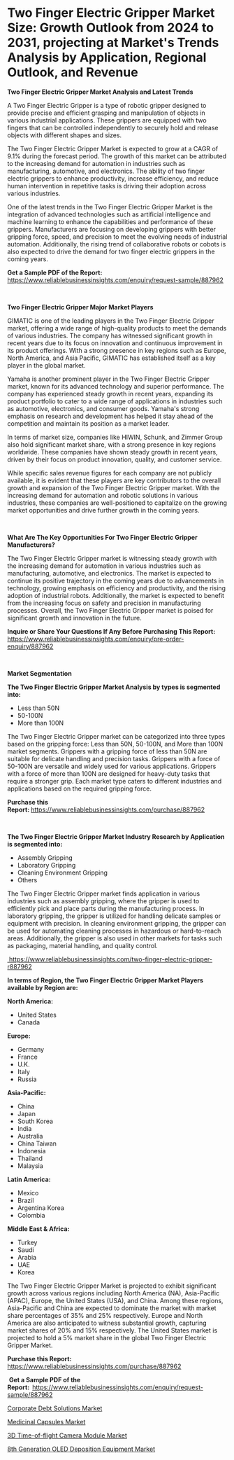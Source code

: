 <p><h1>Two Finger Electric Gripper Market Size: Growth Outlook from 2024 to 2031, projecting at Market's Trends Analysis by Application, Regional Outlook, and Revenue</h1></p><p><strong>Two Finger Electric Gripper Market Analysis and Latest Trends</strong></p>
<p><p>A Two Finger Electric Gripper is a type of robotic gripper designed to provide precise and efficient grasping and manipulation of objects in various industrial applications. These grippers are equipped with two fingers that can be controlled independently to securely hold and release objects with different shapes and sizes.</p><p>The Two Finger Electric Gripper Market is expected to grow at a CAGR of 9.1% during the forecast period. The growth of this market can be attributed to the increasing demand for automation in industries such as manufacturing, automotive, and electronics. The ability of two finger electric grippers to enhance productivity, increase efficiency, and reduce human intervention in repetitive tasks is driving their adoption across various industries.</p><p>One of the latest trends in the Two Finger Electric Gripper Market is the integration of advanced technologies such as artificial intelligence and machine learning to enhance the capabilities and performance of these grippers. Manufacturers are focusing on developing grippers with better gripping force, speed, and precision to meet the evolving needs of industrial automation. Additionally, the rising trend of collaborative robots or cobots is also expected to drive the demand for two finger electric grippers in the coming years.</p></p>
<p><strong>Get a Sample PDF of the Report:&nbsp;</strong> <a href="https://www.reliablebusinessinsights.com/enquiry/request-sample/887962">https://www.reliablebusinessinsights.com/enquiry/request-sample/887962</a></p>
<p>&nbsp;</p>
<p><strong>Two Finger Electric Gripper Major Market Players</strong></p>
<p><p>GIMATIC is one of the leading players in the Two Finger Electric Gripper market, offering a wide range of high-quality products to meet the demands of various industries. The company has witnessed significant growth in recent years due to its focus on innovation and continuous improvement in its product offerings. With a strong presence in key regions such as Europe, North America, and Asia Pacific, GIMATIC has established itself as a key player in the global market.</p><p>Yamaha is another prominent player in the Two Finger Electric Gripper market, known for its advanced technology and superior performance. The company has experienced steady growth in recent years, expanding its product portfolio to cater to a wide range of applications in industries such as automotive, electronics, and consumer goods. Yamaha's strong emphasis on research and development has helped it stay ahead of the competition and maintain its position as a market leader.</p><p>In terms of market size, companies like HIWIN, Schunk, and Zimmer Group also hold significant market share, with a strong presence in key regions worldwide. These companies have shown steady growth in recent years, driven by their focus on product innovation, quality, and customer service.</p><p>While specific sales revenue figures for each company are not publicly available, it is evident that these players are key contributors to the overall growth and expansion of the Two Finger Electric Gripper market. With the increasing demand for automation and robotic solutions in various industries, these companies are well-positioned to capitalize on the growing market opportunities and drive further growth in the coming years.</p></p>
<p>&nbsp;</p>
<p><strong>What Are The Key Opportunities For Two Finger Electric Gripper Manufacturers?</strong></p>
<p><p>The Two Finger Electric Gripper market is witnessing steady growth with the increasing demand for automation in various industries such as manufacturing, automotive, and electronics. The market is expected to continue its positive trajectory in the coming years due to advancements in technology, growing emphasis on efficiency and productivity, and the rising adoption of industrial robots. Additionally, the market is expected to benefit from the increasing focus on safety and precision in manufacturing processes. Overall, the Two Finger Electric Gripper market is poised for significant growth and innovation in the future.</p></p>
<p><strong>Inquire or Share Your Questions If Any Before Purchasing This Report:</strong> <a href="https://www.reliablebusinessinsights.com/enquiry/pre-order-enquiry/887962">https://www.reliablebusinessinsights.com/enquiry/pre-order-enquiry/887962</a></p>
<p>&nbsp;</p>
<p><strong>Market Segmentation</strong></p>
<p><strong>The Two Finger Electric Gripper Market Analysis by types is segmented into:</strong></p>
<p><ul><li>Less than 50N</li><li>50-100N</li><li>More than 100N</li></ul></p>
<p><p>The Two Finger Electric Gripper market can be categorized into three types based on the gripping force: Less than 50N, 50-100N, and More than 100N market segments. Grippers with a gripping force of less than 50N are suitable for delicate handling and precision tasks. Grippers with a force of 50-100N are versatile and widely used for various applications. Grippers with a force of more than 100N are designed for heavy-duty tasks that require a stronger grip. Each market type caters to different industries and applications based on the required gripping force.</p></p>
<p><strong>Purchase this Report:&nbsp;</strong><a href="https://www.reliablebusinessinsights.com/purchase/887962">https://www.reliablebusinessinsights.com/purchase/887962</a></p>
<p>&nbsp;</p>
<p><strong>The Two Finger Electric Gripper Market Industry Research by Application is segmented into:</strong></p>
<p><ul><li>Assembly Gripping</li><li>Laboratory Gripping</li><li>Cleaning Environment Gripping</li><li>Others</li></ul></p>
<p><p>The Two Finger Electric Gripper market finds application in various industries such as assembly gripping, where the gripper is used to efficiently pick and place parts during the manufacturing process. In laboratory gripping, the gripper is utilized for handling delicate samples or equipment with precision. In cleaning environment gripping, the gripper can be used for automating cleaning processes in hazardous or hard-to-reach areas. Additionally, the gripper is also used in other markets for tasks such as packaging, material handling, and quality control.</p></p>
<p><a href="https://www.reliablebusinessinsights.com/two-finger-electric-gripper-r887962">&nbsp;https://www.reliablebusinessinsights.com/two-finger-electric-gripper-r887962</a></p>
<p><strong>In terms of Region, the Two Finger Electric Gripper Market Players available by Region are:</strong></p>
<p>
    <p> <strong> North America: </strong>
        <ul>
            <li>United States</li>
            <li>Canada</li>
        </ul>
        </p> 
    <p> <strong> Europe: </strong>
        <ul>
            <li>Germany</li>
            <li>France</li>
            <li>U.K.</li>
            <li>Italy</li>
            <li>Russia</li>
        </ul>
        </p> 
    <p> <strong> Asia-Pacific: </strong>
        <ul>
            <li>China</li>
            <li>Japan</li>
            <li>South Korea</li>
            <li>India</li>
            <li>Australia</li>
            <li>China Taiwan</li>
            <li>Indonesia</li>
            <li>Thailand</li>
            <li>Malaysia</li>
        </ul>
        </p> 
    <p> <strong> Latin America: </strong>
        <ul>
            <li>Mexico</li>
            <li>Brazil</li>
            <li>Argentina Korea</li>
            <li>Colombia</li>
        </ul>
        </p> 
    <p> <strong> Middle East & Africa: </strong>
        <ul>
            <li>Turkey</li>
            <li>Saudi</li>
            <li>Arabia</li>
            <li>UAE</li>
            <li>Korea</li>
        </ul>
    </p>
    </p>
<p><p>The Two Finger Electric Gripper Market is projected to exhibit significant growth across various regions including North America (NA), Asia-Pacific (APAC), Europe, the United States (USA), and China. Among these regions, Asia-Pacific and China are expected to dominate the market with market share percentages of 35% and 25% respectively. Europe and North America are also anticipated to witness substantial growth, capturing market shares of 20% and 15% respectively. The United States market is projected to hold a 5% market share in the global Two Finger Electric Gripper Market.</p></p>
<p><strong>Purchase this Report: </strong><a href="https://www.reliablebusinessinsights.com/purchase/887962">https://www.reliablebusinessinsights.com/purchase/887962</a></p>
<p>&nbsp;<strong>Get a Sample PDF of the Report:&nbsp;&nbsp;</strong><a href="https://www.reliablebusinessinsights.com/enquiry/request-sample/887962">https://www.reliablebusinessinsights.com/enquiry/request-sample/887962</a></p>
<p><strong></strong></p>
<p><p><a href="https://www.linkedin.com/pulse/corporate-debt-solutions-market-size-share-analysis-growth-bplpe">Corporate Debt Solutions Market</a></p><p><a href="https://www.linkedin.com/pulse/global-medicinal-capsules-market-exploring-share-trends-future-mgbbe">Medicinal Capsules Market</a></p><p><a href="https://github.com/gerrikabranch52024/Market-Research-Report-List-1/blob/main/3d-time-of-flight-camera-module-market.md">3D Time-of-flight Camera Module Market</a></p><p><a href="https://github.com/colme52/Market-Research-Report-List-1/blob/main/8th-generation-oled-deposition-equipment-market.md">8th Generation OLED Deposition Equipment Market</a></p></p>